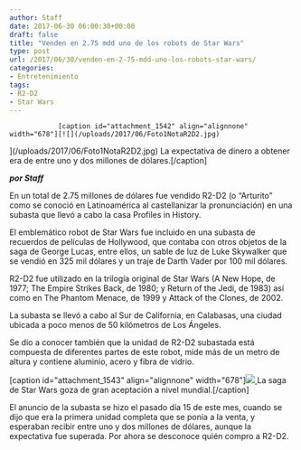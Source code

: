 ```yaml
---
author: Staff
date: 2017-06-30 06:00:30+00:00
draft: false
title: "Venden en 2.75 mdd uno de los robots de Star Wars"
type: post
url: /2017/06/30/venden-en-2-75-mdd-uno-los-robots-star-wars/
categories:
- Entretenimiento
tags:
- R2-D2
- Star Wars
---
```



				[caption id="attachment_1542" align="alignnone" width="678"][![](/uploads/2017/06/Foto1NotaR2D2.jpg)
](/uploads/2017/06/Foto1NotaR2D2.jpg) La expectativa de dinero a obtener era de entre uno y dos millones de dólares.[/caption]

_**por Staff**_

En un total de 2.75 millones de dólares fue vendido R2-D2 (o “Arturito” como se conoció en Latinoamérica al castellanizar la pronunciación) en una subasta que llevó a cabo la casa Profiles in History.

El emblemático robot de Star Wars fue incluido en una subasta de recuerdos de películas de Hollywood, que contaba con otros objetos de la saga de George Lucas, entre ellos, un sable de luz de Luke Skywalker que se vendió en 325 mil dólares y un traje de Darth Vader por 100 mil dólares.

R2-D2 fue utilizado en la trilogía original de Star Wars (A New Hope, de 1977; The Empire Strikes Back, de 1980; y Return of the Jedi, de 1983) así como en The Phantom Menace, de 1999 y Attack of the Clones, de 2002.

La subasta se llevó a cabo al Sur de California, en Calabasas, una ciudad ubicada a poco menos de 50 kilómetros de Los Ángeles.

Se dio a conocer también que la unidad de R2-D2 subastada está compuesta de diferentes partes de este robot, mide más de un metro de altura y contiene aluminio, acero y fibra de vidrio.

[caption id="attachment_1543" align="alignnone" width="678"][![](/uploads/2017/06/Foto2NotaR2D2.jpg)
](/uploads/2017/06/Foto2NotaR2D2.jpg) La saga de Star Wars goza de gran aceptación a nivel mundial.[/caption]

El anuncio de la subasta se hizo el pasado día 15 de este mes, cuando se dijo que era la primera unidad completa que se ponía a la venta, y esperaban recibir entre uno y dos millones de dólares, aunque la expectativa fue superada. Por ahora se desconoce quién compro a R2-D2.		
